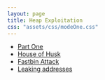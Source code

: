 ```yaml
---
layout: page
title: Heap Exploitation
css: "assets/css/modeOne.css"
---
```


- [Part One](/notes/heap-exploitation/part_one)
- [House of Husk](/notes/heap-exploitation/house-of-husk)
- [Fastbin Attack](/notes/heap-exploitation/fastbin-attack)
- [Leaking addresses](/notes/heap-exploitation/leaking-addresses)

